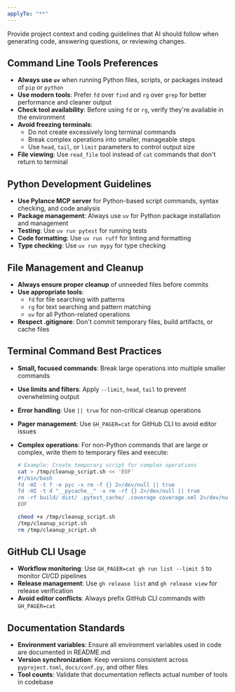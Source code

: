 ```yaml
---
applyTo: "**"
---
```


Provide project context and coding guidelines that AI should follow when generating code, answering questions, or reviewing changes.

## Command Line Tools Preferences

- **Always use `uv`** when running Python files, scripts, or packages instead of `pip` or `python`
- **Use modern tools**: Prefer `fd` over `find` and `rg` over `grep` for better performance and cleaner output
- **Check tool availability**: Before using `fd` or `rg`, verify they're available in the environment
- **Avoid freezing terminals**:
  - Do not create excessively long terminal commands
  - Break complex operations into smaller, manageable steps
  - Use `head`, `tail`, or `limit` parameters to control output size
- **File viewing**: Use `read_file` tool instead of `cat` commands that don't return to terminal

## Python Development Guidelines

- **Use Pylance MCP server** for Python-based script commands, syntax checking, and code analysis
- **Package management**: Always use `uv` for Python package installation and management
- **Testing**: Use `uv run pytest` for running tests
- **Code formatting**: Use `uv run ruff` for linting and formatting
- **Type checking**: Use `uv run mypy` for type checking

## File Management and Cleanup

- **Always ensure proper cleanup** of unneeded files before commits
- **Use appropriate tools**:
  - `fd` for file searching with patterns
  - `rg` for text searching and pattern matching
  - `uv` for all Python-related operations
- **Respect .gitignore**: Don't commit temporary files, build artifacts, or cache files

## Terminal Command Best Practices

- **Small, focused commands**: Break large operations into multiple smaller commands
- **Use limits and filters**: Apply `--limit`, `head`, `tail` to prevent overwhelming output
- **Error handling**: Use `|| true` for non-critical cleanup operations
- **Pager management**: Use `GH_PAGER=cat` for GitHub CLI to avoid editor issues
- **Complex operations**: For non-Python commands that are large or complex, write them to temporary files and execute:

  ```bash
  # Example: Create temporary script for complex operations
  cat > /tmp/cleanup_script.sh << 'EOF'
  #!/bin/bash
  fd -HI -t f -e pyc -x rm -f {} 2>/dev/null || true
  fd -HI -t d "__pycache__" -x rm -rf {} 2>/dev/null || true
  rm -rf build/ dist/ .pytest_cache/ .coverage coverage.xml 2>/dev/null || true
  EOF

  chmod +x /tmp/cleanup_script.sh
  /tmp/cleanup_script.sh
  rm /tmp/cleanup_script.sh
  ```

## GitHub CLI Usage

- **Workflow monitoring**: Use `GH_PAGER=cat gh run list --limit 5` to monitor CI/CD pipelines
- **Release management**: Use `gh release list` and `gh release view` for release verification
- **Avoid editor conflicts**: Always prefix GitHub CLI commands with `GH_PAGER=cat`

## Documentation Standards

- **Environment variables**: Ensure all environment variables used in code are documented in README.md
- **Version synchronization**: Keep versions consistent across `pyproject.toml`, `docs/conf.py`, and other files
- **Tool counts**: Validate that documentation reflects actual number of tools in codebase
